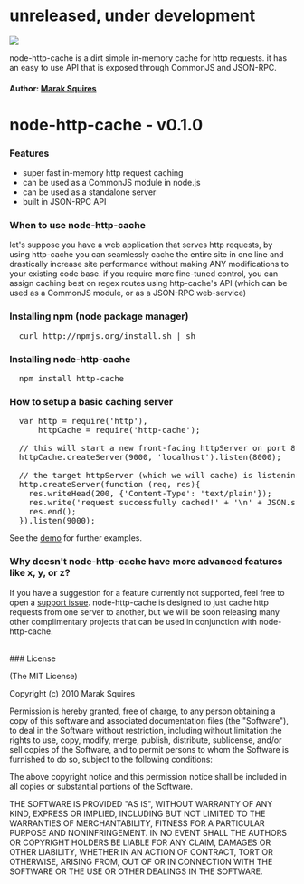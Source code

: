 # unreleased, under development 

<img src="http://imgur.com/jsm5Z.gif" border="0"/>

node-http-cache is a dirt simple in-memory cache for http requests. it has an easy to use API that is exposed through CommonJS and JSON-RPC.

#### Author: [Marak Squires](http://github.com/marak/)


# node-http-cache - v0.1.0

### Features

- super fast in-memory http request caching
- can be used as a CommonJS module in node.js
- can be used as a standalone server
- built in JSON-RPC API

### When to use node-http-cache

let's suppose you have a web application that serves http requests, by using http-cache you can seamlessly cache the entire site in one line and drastically increase site performance without making ANY modifications to your existing code base. if you require more fine-tuned control, you can assign caching best on regex routes using http-cache's API (which can be used as a CommonJS module, or as a JSON-RPC web-service)

### Installing npm (node package manager)
<pre>
  curl http://npmjs.org/install.sh | sh
</pre>

### Installing node-http-cache
<pre>
  npm install http-cache
</pre>

### How to setup a basic caching server
<pre>
  var http = require('http'),
      httpCache = require('http-cache');

  // this will start a new front-facing httpServer on port 8000
  httpCache.createServer(9000, 'localhost').listen(8000);

  // the target httpServer (which we will cache) is listening on port 9000
  http.createServer(function (req, res){
    res.writeHead(200, {'Content-Type': 'text/plain'});
    res.write('request successfully cached!' + '\n' + JSON.stringify(req.headers, true, 2));
    res.end();
  }).listen(9000);
</pre>

See the [demo](http://github.com/nodejitsu/node-http-cache/blob/master/demo.js) for further examples.


### Why doesn't node-http-cache have more advanced features like x, y, or z?

If you have a suggestion for a feature currently not supported, feel free to open a [support issue](http://github.com/nodejitsu/node-http-cache/issues). node-http-cache is designed to just cache http requests from one server to another, but we will be soon releasing many other complimentary projects that can be used in conjunction with node-http-cache.

<br/>
### License

(The MIT License)

Copyright (c) 2010 Marak Squires

Permission is hereby granted, free of charge, to any person obtaining
a copy of this software and associated documentation files (the
"Software"), to deal in the Software without restriction, including
without limitation the rights to use, copy, modify, merge, publish,
distribute, sublicense, and/or sell copies of the Software, and to
permit persons to whom the Software is furnished to do so, subject to
the following conditions:

The above copyright notice and this permission notice shall be
included in all copies or substantial portions of the Software.

THE SOFTWARE IS PROVIDED "AS IS", WITHOUT WARRANTY OF ANY KIND,
EXPRESS OR IMPLIED, INCLUDING BUT NOT LIMITED TO THE WARRANTIES OF
MERCHANTABILITY, FITNESS FOR A PARTICULAR PURPOSE AND
NONINFRINGEMENT. IN NO EVENT SHALL THE AUTHORS OR COPYRIGHT HOLDERS BE
LIABLE FOR ANY CLAIM, DAMAGES OR OTHER LIABILITY, WHETHER IN AN ACTION
OF CONTRACT, TORT OR OTHERWISE, ARISING FROM, OUT OF OR IN CONNECTION
WITH THE SOFTWARE OR THE USE OR OTHER DEALINGS IN THE SOFTWARE.

[0]: http://nodejitsu.com
